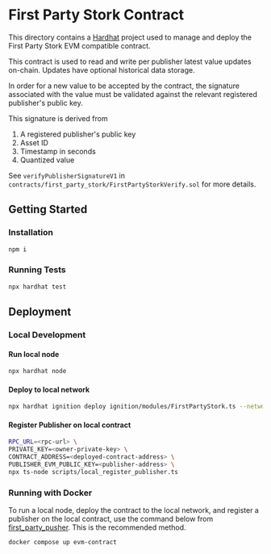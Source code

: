 # First Party Stork Contract

This directory contains a [Hardhat](https://hardhat.org/docs) project used to manage and deploy the First Party Stork EVM compatible contract.

This contract is used to read and write per publisher latest value updates on-chain. Updates have optional historical data storage.

In order for a new value to be accepted by the contract, the signature associated with the value must be validated against the relevant registered publisher's public key.

This signature is derived from

1. A registered publisher's public key
2. Asset ID
3. Timestamp in seconds
4. Quantized value

See `verifyPublisherSignatureV1` in `contracts/first_party_stork/FirstPartyStorkVerify.sol` for more details.

## Getting Started

### Installation

```bash
npm i
```

### Running Tests

```bash
npx hardhat test
```

## Deployment

### Local Development

#### Run local node

```bash
npx hardhat node
```

#### Deploy to local network

```bash
npx hardhat ignition deploy ignition/modules/FirstPartyStork.ts --network hardhatLocal 
```

#### Register Publisher on local contract

```bash
RPC_URL=<rpc-url> \
PRIVATE_KEY=<owner-private-key> \
CONTRACT_ADDRESS=<deployed-contract-address> \
PUBLISHER_EVM_PUBLIC_KEY=<publisher-address> \
npx ts-node scripts/local_register_publisher.ts
```

### Running with Docker

To run a local node, deploy the contract to the local network, and register a publisher on the local contract, use the command below from [first_party_pusher](../../../../apps/first_party_pusher/). This is the recommended method.

```bash
docker compose up evm-contract
```
